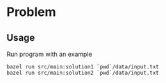 # Problem 

## Usage

Run program with an example

```
bazel run src/main:solution1 `pwd`/data/input.txt
bazel run src/main:solution2 `pwd`/data/input.txt
```
